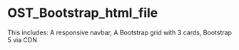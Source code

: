 # OST_Bootstrap_html_file
This includes: A responsive navbar, A Bootstrap grid with 3 cards, Bootstrap 5 via CDN
